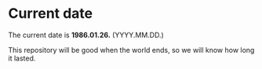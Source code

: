 # Current date

The current date is **1986.01.26.** (YYYY.MM.DD.)

This repository will be good when the world ends, so we will know how long it lasted.